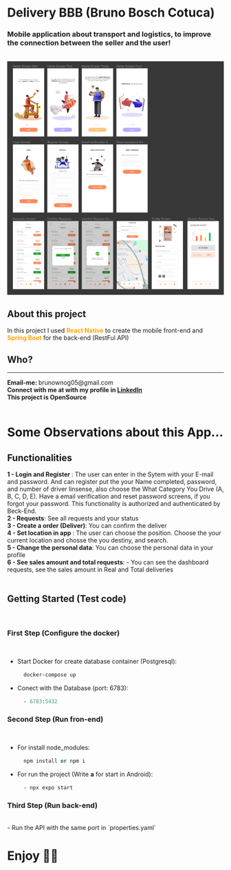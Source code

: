 # Delivery BBB (Bruno Bosch Cotuca)
### Mobile application about transport and logistics, to improve the connection between the seller and the user!
<br/>
<img src='./assets/imgs/FullAppMobileImage.PNG'>
<br/>

## About this project
In this project I used <span style="color: orange"><strong>React Native</strong></span> to create the mobile front-end and <span style="color: orange"><strong>Spring Boot</strong></span> for the back-end (RestFul API)


## Who?
<hr/>
<strong>Email-me: </strong> brunownog05@gmail.com
<br>
<strong> Connect with me at with my profile in <a href='https://www.linkedin.com/public-profile/settings?trk=d_flagship3_profile_self_view_public_profile'> LinkedIn</a> </strong>
<br>
<strong> This project is OpenSource </span> </strong>

<br/>
<br/>

# Some Observations about this App...
## Functionalities
<strong> 1 - Login and Register </strong>: The user can enter in the Sytem with your E-mail and password. And can register put the your Name completed, password, and number of driver linsense, also choose the What Category You Drive (A, B, C, D, E). Have a email verification and reset password screens, if you forgot your password. This functionality is authorized and authenticated by Beck-End.
<br>
<strong>2 - Requests</strong>: See all requests and your status
<br>
<strong> 3 - Create a order (Deliver)</strong>: You can confirm the deliver
<br>
<strong> 4 - Set location in app </strong>: The user can choose the position. Choose the your current location and chosse the you destiny, and search.
<br>
<strong> 5 - Change the personal data</strong>: You can choose the personal data in your profile
<br>
<strong> 6 - See sales amount and total requests</strong>: - You can see the dashboard requests, see the sales amount in Real and Total deliveries
<br>
<br>

## Getting Started (Test code)
<br>

### **First Step (Configure the docker)**
<br>

- Start Docker for create database container (Postgresql):
    ```ps
      docker-compose up
    ```
- Conect with the Database (port: 6783):
    ```ps
      - 6783:5432
    ```
### **Second Step (Run fron-end)**
<br>

- For install node_modules:
    ```ps
      npm install or npm i
    ```
- For run the project (Write **a** for start in Android):
    ```ps
      - npx expo start
    ```
### **Third Step (Run back-end)**
<br>
- Run the API with the same port in `properties.yaml`


# Enjoy 🐳🐋
